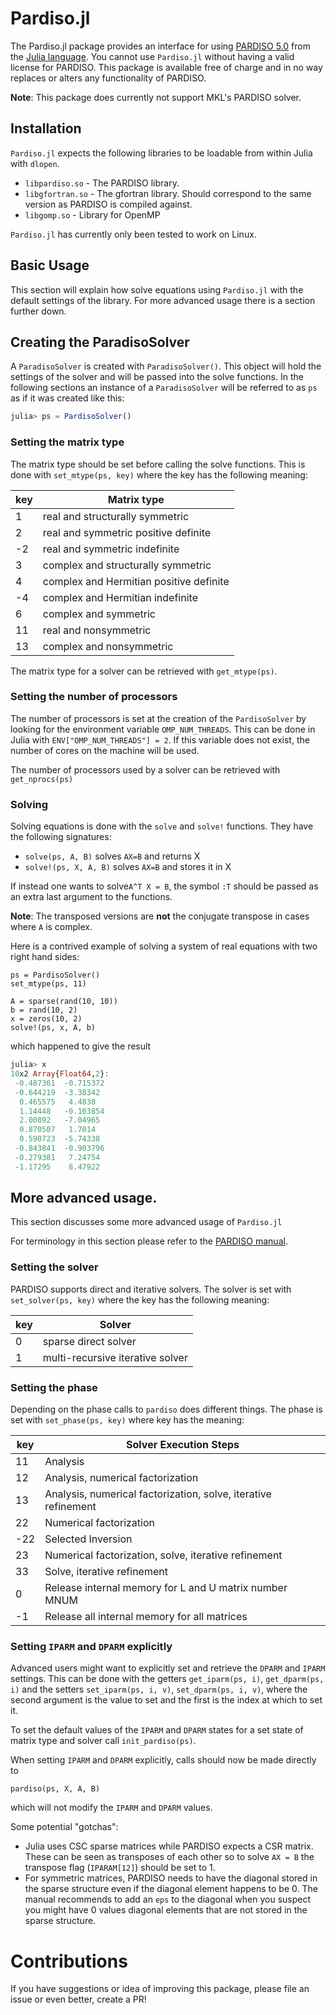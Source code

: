 # Pardiso.jl

The Pardiso.jl package provides an interface for using [PARDISO 5.0](http://www.pardiso-project.org/) from the [Julia language](http://julialang.org). You cannot use `Pardiso.jl` without having a valid license for PARDISO. This package is available free of charge and in no way replaces or alters any functionality of PARDISO.

**Note**: This package does currently not support MKL's PARDISO solver.


## Installation

`Pardiso.jl` expects the following libraries to be loadable from within Julia with `dlopen`.

* `libpardiso.so` - The PARDISO library.
* `libgfortran.so` - The gfortran library. Should correspond to the same version as PARDISO is compiled against.
* `libgomp.so` - Library for OpenMP

`Pardiso.jl`  has currently only been tested to work on Linux.


## Basic Usage

This section will explain how solve equations using `Pardiso.jl` with the default settings of the library. For more advanced usage there is a section further down.

## Creating the ParadisoSolver

A `ParadisoSolver` is created with `ParadisoSolver()`. This object will hold the settings of the solver and will be passed into the solve functions. In the following sections an instance of a `ParadisoSolver` will be referred to as `ps` as if it was created like this:

```julia
julia> ps = PardisoSolver()
```

### Setting the matrix type

The matrix type should be set before calling the solve functions. This is done with `set_mtype(ps, key)` where the key has the following meaning:

| key   | Matrix type                               |
|----   |-----------------------------------------  |
| 1     | real and structurally symmetric           |
| 2     | real and symmetric positive definite      |
| -2    | real and symmetric indefinite             |
| 3     | complex and structurally symmetric        |
| 4     | complex and Hermitian positive definite   |
| -4    | complex and Hermitian indefinite          |
| 6     | complex and symmetric                     |
| 11    | real and nonsymmetric                     |
| 13    | complex and nonsymmetric                  |


The matrix type for a solver can be retrieved with `get_mtype(ps)`.

### Setting the number of processors

The number of processors is set at the creation of the `PardisoSolver` by looking for the environment variable `OMP_NUM_THREADS`. This can be done in Julia with `ENV["OMP_NUM_THREADS"] = 2`. If this variable does not exist, the number of cores on the machine will be used.

The number of processors used by a solver can be retrieved with `get_nprocs(ps)`

### Solving

Solving equations is done with the `solve` and `solve!` functions. They have the following signatures:

* `solve(ps, A, B)` solves `AX=B` and returns X
* `solve!(ps, X, A, B)` solves `AX=B` and stores it in X

If instead one wants to solve`A^T X = B`, the symbol `:T` should be passed as an extra last argument to the functions.

**Note**: The transposed versions are **not** the conjugate transpose in cases where `A` is complex.

Here is a contrived example of solving a system of real equations with two right hand sides:

```
ps = PardisoSolver()
set_mtype(ps, 11)

A = sparse(rand(10, 10))
b = rand(10, 2)
x = zeros(10, 2)
solve!(ps, x, A, b)
````

which happened to give the result

```julia
julia> x
10x2 Array{Float64,2}:
 -0.487361  -0.715372
 -0.644219  -3.38342
  0.465575   4.4838
  1.14448   -0.103854
  2.00892   -7.04965
  0.870507   1.7014
  0.590723  -5.74338
 -0.843841  -0.903796
 -0.279381   7.24754
 -1.17295    8.47922
```

## More advanced usage.

This section discusses some more advanced usage of `Pardiso.jl`

For terminology in this section please refer to the [PARDISO manual](http://www.pardiso-project.org/manual/manual.pdf).

### Setting the solver
PARDISO supports direct and iterative solvers. The solver is set with `set_solver(ps, key)` where the key has the following meaning:

| key | Solver                           |
|-----|----------------------------------|
| 0   | sparse direct solver             |
| 1   | multi-recursive iterative solver |


### Setting the phase

Depending on the phase calls to `pardiso` does different things. The phase is set with `set_phase(ps, key)` where key has the meaning:

| key   | Solver Execution Steps                                         |
|-------|----------------------------------------------------------------|
| 11    | Analysis                                                       |
| 12    | Analysis, numerical factorization                              |
| 13    | Analysis, numerical factorization, solve, iterative refinement |
| 22    | Numerical factorization                                        |
| -22   | Selected Inversion                                             |
| 23    | Numerical factorization, solve, iterative refinement           |
| 33    | Solve, iterative refinement                                    |
| 0     | Release internal memory for L and U matrix number MNUM         |
| -1    | Release all internal memory for all matrices                   |

### Setting `IPARM` and `DPARM` explicitly
Advanced users might want to explicitly set and retrieve the `DPARM` and `IPARM` settings.
This can be done with the getters `get_iparm(ps, i)`, `get_dparm(ps, i)` and the setters `set_iparm(ps, i, v)`, `set_dparm(ps, i, v)`, where the second argument is the value to set and the first is the index at which to set it.

To set the default values of the `IPARM` and `DPARM` states for a set state of matrix type and solver call `init_pardiso(ps)`.

When setting `IPARM` and `DPARM` explicitly, calls should now be made directly to
```
pardiso(ps, X, A, B)
```
which will not modify the `IPARM` and `DPARM` values.

Some potential "gotchas":

* Julia uses CSC sparse matrices while PARDISO expects a CSR matrix. These can be seen as transposes of each other so to solve `AX = B` the transpose flag (`IPARAM[12]`) should be set to 1.
* For symmetric matrices, PARDISO needs to have the diagonal stored in the sparse structure even if the diagonal element happens to be 0. The manual recommends to add an `eps` to the diagonal when you suspect you might have 0 values diagonal elements that are not stored in the sparse structure.

# Contributions

If you have suggestions or idea of improving this package, please file an issue or even better, create a PR!
